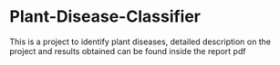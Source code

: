 # Plant-Disease-Classifier
This is a project to identify plant diseases, detailed description on the project and results obtained can be found inside the report pdf
